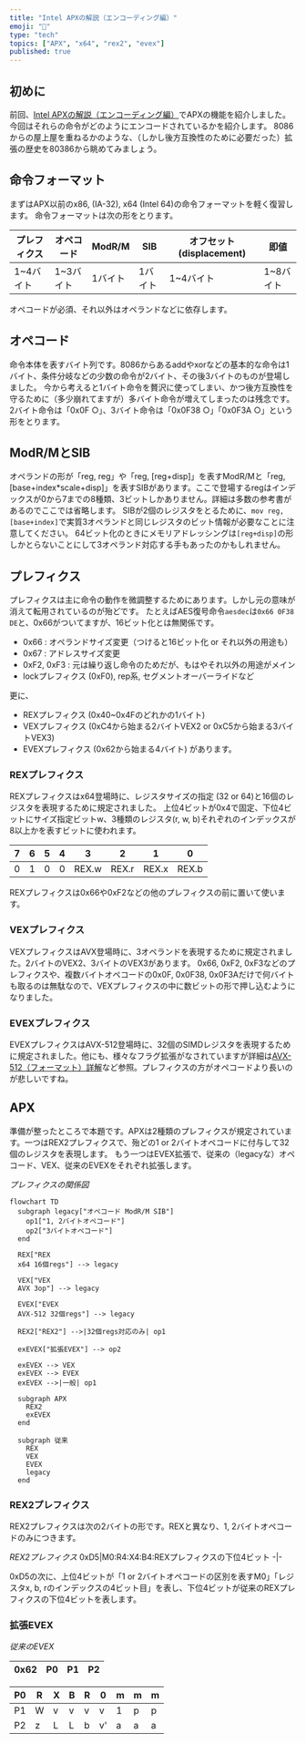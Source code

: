 ```yaml
---
title: "Intel APXの解説（エンコーディング編）"
emoji: "📖"
type: "tech"
topics: ["APX", "x64", "rex2", "evex"]
published: true
---
```

## 初めに
前回、[Intel APXの解説（エンコーディング編）](https://zenn.dev/herumi/articles/intel-apx-architecture)でAPXの機能を紹介しました。
今回はそれらの命令がどのようにエンコードされているかを紹介します。
8086からの屋上屋を重ねるかのような、（しかし後方互換性のために必要だった）拡張の歴史を80386から眺めてみましょう。

## 命令フォーマット
まずはAPX以前のx86, (IA-32), x64 (Intel 64)の命令フォーマットを軽く復習します。
命令フォーマットは次の形をとります。

プレフィクス|オペコード|ModR/M|SIB|オフセット (displacement)|即値
-|-|-|-|-|-
1~4バイト|1~3バイト|1バイト|1バイト|1~4バイト|1~8バイト

オペコードが必須、それ以外はオペランドなどに依存します。

## オペコード
命令本体を表すバイト列です。8086からあるaddやxorなどの基本的な命令は1バイト、条件分岐などの少数の命令が2バイト、その後3バイトのものが登場しました。
今から考えると1バイト命令を贅沢に使ってしまい、かつ後方互換性を守るために（多少崩れてますが）多バイト命令が増えてしまったのは残念です。
2バイト命令は「0x0F ○」、3バイト命令は「0x0F38 ○」「0x0F3A ○」という形をとります。

## ModR/MとSIB
オペランドの形が「reg, reg」や「reg, [reg+disp]」を表すModR/Mと「reg, [base+index*scale+disp]」を表すSIBがあります。ここで登場するregはインデックスが0から7までの8種類、3ビットしかありません。詳細は多数の参考書があるのでここでは省略します。
SIBが2個のレジスタをとるために、`mov reg, [base+index]`で実質3オペランドと同じレジスタのビット情報が必要なことに注意してください。
64ビット化のときにメモリアドレッシングは`[reg+disp]`の形しかとらないことにして3オペランド対応する手もあったのかもしれません。

## プレフィクス
プレフィクスは主に命令の動作を微調整するためにあります。しかし元の意味が消えて転用されているのが殆どです。
たとえばAES復号命令`aesdec`は`0x66 0F38 DE`と、0x66がついてますが、16ビット化とは無関係です。

- 0x66 : オペランドサイズ変更（つけると16ビット化 or それ以外の用途も）
- 0x67 : アドレスサイズ変更
- 0xF2, 0xF3 : 元は繰り返し命令のためだが、もはやそれ以外の用途がメイン
- lockプレフィクス (0xF0), rep系, セグメントオーバーライドなど

更に、
- REXプレフィクス (0x40~0x4Fのどれかの1バイト)
- VEXプレフィクス (0xC4から始まる2バイトVEX2 or 0xC5から始まる3バイトVEX3)
- EVEXプレフィクス (0x62から始まる4バイト)
があります。

### REXプレフィクス
REXプレフィクスはx64登場時に、レジスタサイズの指定 (32 or 64)と16個のレジスタを表現するために規定されました。
上位4ビットが0x4で固定、下位4ビットにサイズ指定ビットw、3種類のレジスタ(r, w, b)それぞれのインデックスが8以上かを表すビットに使われます。

7|6|5|4|3|2|1|0
-|-|-|-|-|-|-|-
0|1|0|0|REX.w|REX.r|REX.x|REX.b

REXプレフィクスは0x66や0xF2などの他のプレフィクスの前に置いて使います。

### VEXプレフィクス
VEXプレフィクスはAVX登場時に、3オペランドを表現するために規定されました。2バイトのVEX2、3バイトのVEX3があります。
0x66, 0xF2, 0xF3などのプレフィクスや、複数バイトオペコードの0x0F, 0x0F38, 0x0F3Aだけで何バイトも取るのは無駄なので、VEXプレフィクスの中に数ビットの形で押し込むようになりました。

### EVEXプレフィクス
EVEXプレフィクスはAVX-512登場時に、32個のSIMDレジスタを表現するために規定されました。他にも、様々なフラグ拡張がなされていますが詳細は[AVX-512（フォーマット）詳解](https://www.slideshare.net/herumi/avx512)など参照。プレフィクスの方がオペコードより長いのが悲しいですね。

## APX
準備が整ったところで本題です。APXは2種類のプレフィクスが規定されています。一つはREX2プレフィクスで、殆どの1 or 2バイトオペコードに付与して32個のレジスタを表現します。
もう一つはEVEX拡張で、従来の（legacyな）オペコード、VEX、従来のEVEXをそれぞれ拡張します。

*プレフィクスの関係図*
```mermaid
flowchart TD
  subgraph legacy["オペコード ModR/M SIB"]
    op1["1, 2バイトオペコード"]
    op2["3バイトオペコード"]
  end

  REX["REX
  x64 16個regs"] --> legacy

  VEX["VEX
  AVX 3op"] --> legacy

  EVEX["EVEX
  AVX-512 32個regs"] --> legacy

  REX2["REX2"] -->|32個regs対応のみ| op1

  exEVEX["拡張EVEX"] --> op2

  exEVEX --> VEX
  exEVEX --> EVEX
  exEVEX -->|一般| op1

  subgraph APX
    REX2
    exEVEX
  end

  subgraph 従来
    REX
    VEX
    EVEX
    legacy
  end

```

### REX2プレフィクス
REX2プレフィクスは次の2バイトの形です。REXと異なり、1, 2バイトオペコードのみにつきます。

*REX2プレフィクス*
0xD5|M0:R4:X4:B4:REXプレフィクスの下位4ビット
-|-

0xD5の次に、上位4ビットが「1 or 2バイトオペコードの区別を表すM0」「レジスタx, b, rのインデックスの4ビット目」を表し、下位4ビットが従来のREXプレフィクスの下位4ビットを表します。

### 拡張EVEX

*従来のEVEX*

0x62|P0|P1|P2
-|-|-|-


P0|R|X|B|R|0|m|m|m
-|-|-|-|-|-|-|-|-
P1|W|v|v|v|v|1|p|p
P2|z|L|L|b|v'|a|a|a

